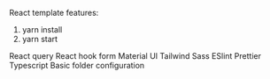 React template features:

1. yarn install
2. yarn start

React query
React hook form
Material UI
Tailwind
Sass
ESlint
Prettier
Typescript
Basic folder configuration
